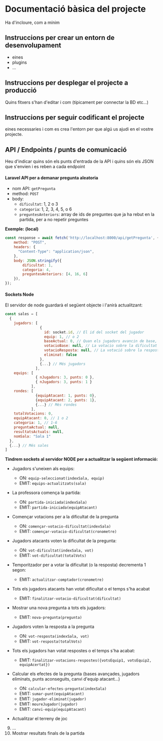 # Documentació bàsica del projecte
Ha d'incloure, com a mínim
## Instruccions per crear un entorn de desenvolupament
  - eines
  - plugins
  - ...

## Instruccions per desplegar el projecte a producció
Quins fitxers s'han d'editar i com (típicament per connectar la BD etc...)

## Instruccions per seguir codificant el projecte
eines necessaries i com es crea l'entorn per que algú us ajudi en el vostre projecte.

## API / Endpoints / punts de comunicació
Heu d'indicar quins són els punts d'entrada de la API i quins són els JSON que s'envien i es reben a cada endpoint

#### Laravel API per a demanar pregunta aleatoria
- nom API: `getPregunta`
- method: `POST`
- body:
  - `dificultat`: 1, 2 o 3
  - `categoria`: 1, 2, 3, 4, 5, o 6
  - `preguntesAnteriors`: array de ids de preguntes que ja ha rebut en la partida, per a no repetir preguntes

**Exemple: (local)**
```javascript
const response = await fetch('http://localhost:8000/api/getPregunta', {
    method: "POST",
    headers: {
      "Content-Type": "application/json",
    },
    body: JSON.stringify({
        dificultat: 1,
        categoria: 4,
        preguntesAnteriors: [4, 16, 6]
    }),
});
```

#### Sockets Node
El servidor de node guardarà el següent objecte i l'anirà actualitzant:
```javascript
const sales = [
  {
    jugadors: [
                {
                  id: socket.id, // El id del socket del jugador
                  equip: 1, // o 2
                  baseActual: 0, // Quan els jugadors avancin de base, s'actualitzarà
                  votacioBase: null, // La votacio sobre la dificultat (1, 2 o 3)
                  votacioResposta: null, // La votació sobre la resposta correcta (0, 1, 2 o 3)
                  eliminat: false
                },
                {...} // Més jugadors
              ],
    equips: [
              { nJugadors: 3, punts: 0 },
              { nJugadors: 3, punts: 1 }
            ],
    rondes: [
              {equipAtacant: 1, punts: 0},
              {equipAtacant: 2, punts: 1},
              {...} // Més rondes
            ],
    totalVotacions: 0,
    equipAtacant: 0, // 1 o 2
    categoria: 1, // 1-6
    preguntaActual: null,
    resultatsActuals: null,
    nomSala: "Sala 1"
  },
  {...} // Més sales
]
```


**Tindrem sockets al servidor NODE per a actualitzar la següent informació:**
- Jugadors s'uneixen als equips:
  - ON: `equip-seleccionat(indexSala, equip)`
  - EMIT: `equips-actualitzats(sala)`
- La professora comença la partida:
  - ON: `partida-iniciada(indexSala)`
  - EMIT: `partida-iniciada(equipAtacant)`
- Començar votacions per a la dificultat de la pregunta
  - ON: `començar-votacio-dificultat(indexSala)`
  - EMIT: `començar-votacio-dificultat(cronometre)`
- Jugadors atacants voten la dificultat de la pregunta:
  - ON: `vot-dificultat(indexSala, vot)`
  - EMIT: `vot-dificultat(totalVots)`
- Temporitzador per a votar la dificultat (o la resposta) decrementa 1 segon:
  - EMIT: `actualitzar-comptador(cronometre)`
- Tots els jugadors atacants han votat dificultat o el temps s'ha acabat
  - EMIT: `finalitzar-votacio-dificultat(dificultat)`
- Mostrar una nova pregunta a tots els jugadors:
  - EMIT: `nova-pregunta(pregunta)`
- Jugadors voten la resposta a la pregunta
  - ON: `vot-resposta(indexSala, vot)`
  - EMIT: `vot-resposta(totalVots)`
- Tots els jugadors han votat respostes o el temps s'ha acabat:
  - EMIT: `finalitzar-votacions-respostes({votsEquip1, votsEquip2, equipAcertat})`
- Calcular els efectes de la pregunta (bases avançades, jugadors eliminats, punts aconseguits, canvi d'equip atacant...)
  - ON: `calcular-efectes-pregunta(indexSala)`
  - EMIT: `sumar-punt(equipAtacant)`
  - EMIT: `jugador-eliminat(jugador)`
  - EMIT: `moureJugador(jugador)`
  - EMIT: `canvi-equip(equipAtacant)`
 
  
- Actualitzar el terreny de joc


9. ...
10. Mostrar resultats finals de la partida
